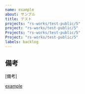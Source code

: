 ```yaml
---
name: example
about: サンプル
title: テスト
projects: "rs-works/test-public/5"
project: "rs-works/test-public/5"
Projects: "rs-works/test-public/5"
Project: "rs-works/test-public/5"
labels: backlog
---
```


## 備考
[備考]

[example](https://github.com/rs-works/test-public/issues/new?template=test.md&title=テスト&projects=rs-works/test-public/5&labels=backlog) 
